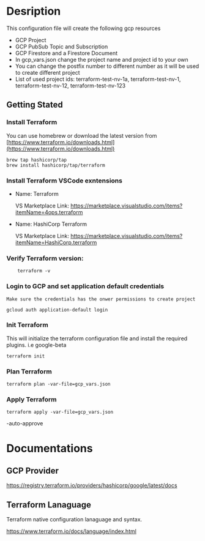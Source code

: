 # Desription

This configuration file will create the following gcp resources
 - GCP Project
 - GCP PubSub Topic and Subscription
 - GCP Firestore and a Firestore Document
 - In gcp_vars.json change the project name and project id to your own
 - You can change the postfix number to different number as it will be used to create different project
 - List of used project ids: terraform-test-nv-1a, terraform-test-nv-1, terraform-test-nv-12, terraform-test-nv-123

 ## Getting Stated
 
 ### Install Terraform


You can use homebrew or download the latest version from [https://www.terraform.io/downloads.html](https://www.terraform.io/downloads.html)

    brew tap hashicorp/tap
    brew install hashicorp/tap/terraform

### Install Terraform VSCode exntensions
 - Name: Terraform 

    VS Marketplace Link: https://marketplace.visualstudio.com/items?itemName=4ops.terraform
- Name: HashiCorp Terraform

    VS Marketplace Link: https://marketplace.visualstudio.com/items?itemName=HashiCorp.terraform

### Verify Terraform version:  

        terraform -v

### Login to GCP and set application default credentials
    Make sure the credentials has the onwer permissions to create project

    gcloud auth application-default login

### Init Terraform

This will initialize the terraform configuration file and install the required plugins. i.e google-beta

    terraform init

### Plan Terraform

    terraform plan -var-file=gcp_vars.json

### Apply Terraform

    terraform apply -var-file=gcp_vars.json
 -auto-approve 


# Documentations

## GCP Provider

https://registry.terraform.io/providers/hashicorp/google/latest/docs

## Terraform Lanaguage
Terraform native configuration lanaguage and syntax.

https://www.terraform.io/docs/language/index.html